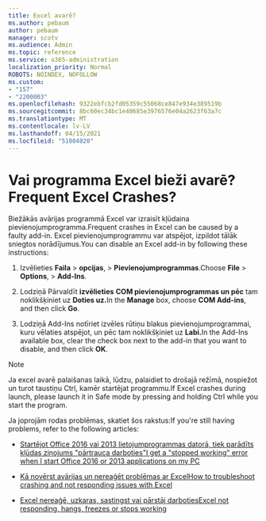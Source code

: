 ```yaml
---
title: Excel avarē?
ms.author: pebaum
author: pebaum
manager: scotv
ms.audience: Admin
ms.topic: reference
ms.service: o365-administration
localization_priority: Normal
ROBOTS: NOINDEX, NOFOLLOW
ms.custom:
- "157"
- "2200003"
ms.openlocfilehash: 9322ebfcb2fd05359c55068ce847e934e389519b
ms.sourcegitcommit: 8bc60ec34bc1e40685e3976576e04a2623f63a7c
ms.translationtype: MT
ms.contentlocale: lv-LV
ms.lasthandoff: 04/15/2021
ms.locfileid: "51804820"
---
```

# <a name="frequent-excel-crashes"></a><span data-ttu-id="7abcb-102">Vai programma Excel bieži avarē?</span><span class="sxs-lookup"><span data-stu-id="7abcb-102">Frequent Excel Crashes?</span></span>

<span data-ttu-id="7abcb-103">Biežākās avārijas programmā Excel var izraisīt kļūdaina pievienojumprogramma.</span><span class="sxs-lookup"><span data-stu-id="7abcb-103">Frequent crashes in Excel can be caused by a faulty add-in.</span></span> <span data-ttu-id="7abcb-104">Excel pievienojumprogrammu var atspējot, izpildot tālāk sniegtos norādījumus.</span><span class="sxs-lookup"><span data-stu-id="7abcb-104">You can disable an Excel add-in by following these instructions:</span></span>
  
1. <span data-ttu-id="7abcb-105">Izvēlieties **Faila** \> **opcijas**, \> **Pievienojumprogrammas**.</span><span class="sxs-lookup"><span data-stu-id="7abcb-105">Choose **File** \> **Options**, \> **Add-Ins**.</span></span>

2. <span data-ttu-id="7abcb-106">Lodziņā Pārvaldīt **izvēlieties** **COM pievienojumprogrammas un pēc** tam noklikšķiniet uz **Doties uz.**</span><span class="sxs-lookup"><span data-stu-id="7abcb-106">In the **Manage** box, choose **COM Add-ins**, and then click **Go**.</span></span>

3. <span data-ttu-id="7abcb-107">Lodziņā Add-Ins notīriet izvēles rūtiņu blakus pievienojumprogrammai, kuru vēlaties atspējot, un pēc tam noklikšķiniet uz **Labi.**</span><span class="sxs-lookup"><span data-stu-id="7abcb-107">In the Add-Ins available box, clear the check box next to the add-in that you want to disable, and then click **OK**.</span></span>

> [!NOTE]
> <span data-ttu-id="7abcb-108">Ja excel avarē palaišanas laikā, lūdzu, palaidiet to drošajā režīmā, nospiežot un turot taustiņu Ctrl, kamēr startējat programmu.</span><span class="sxs-lookup"><span data-stu-id="7abcb-108">If Excel crashes during launch, please launch it in Safe mode by pressing and holding Ctrl while you start the program.</span></span>
  
<span data-ttu-id="7abcb-109">Ja joprojām rodas problēmas, skatiet šos rakstus:</span><span class="sxs-lookup"><span data-stu-id="7abcb-109">If you're still having problems, refer to the following articles:</span></span>
  
- [<span data-ttu-id="7abcb-110">Startējot Office 2016 vai 2013 lietojumprogrammas datorā, tiek parādīts kļūdas ziņojums "pārtrauca darboties"</span><span class="sxs-lookup"><span data-stu-id="7abcb-110">I get a "stopped working" error when I start Office 2016 or 2013 applications on my PC</span></span>](https://support.office.com/article/52bd7985-4e99-4a35-84c8-2d9b8301a2fa.aspx)

- [<span data-ttu-id="7abcb-111">Kā novērst avārijas un nereaģēt problēmas ar Excel</span><span class="sxs-lookup"><span data-stu-id="7abcb-111">How to troubleshoot crashing and not responding issues with Excel</span></span>](https://support.microsoft.com/help/2758592/how-to-troubleshoot-crashing-and-not-responding-issues-with-excel)

- [<span data-ttu-id="7abcb-112">Excel nereaģē, uzkaras, sastingst vai pārstāj darboties</span><span class="sxs-lookup"><span data-stu-id="7abcb-112">Excel not responding, hangs, freezes or stops working</span></span>](https://support.office.com/article/37e7d3c9-9e84-40bf-a805-4ca6853a1ff4.aspx)

